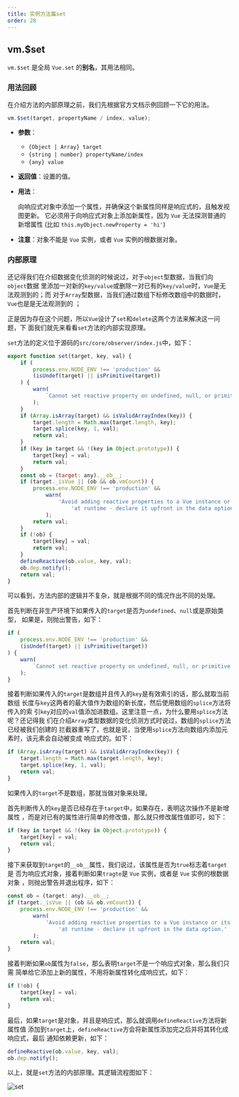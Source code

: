 ```yaml
---
title: 实例方法篇set
order: 28
---
```


## vm.\$set

`vm.$set` 是全局 `Vue.set` 的**别名**，其用法相同。

### 用法回顾

在介绍方法的内部原理之前，我们先根据官方文档示例回顾一下它的用法。

```javascript
vm.$set(target, propertyName / index, value);
```

-   **参数**：

    -   `{Object | Array} target`
    -   `{string | number} propertyName/index`
    -   `{any} value`

-   **返回值**：设置的值。

-   **用法**：

    向响应式对象中添加一个属性，并确保这个新属性同样是响应式的，且触发视图更新。
    它必须用于向响应式对象上添加新属性，因为 `Vue` 无法探测普通的新增属性 (比如
    `this.myObject.newProperty = 'hi'`)

-   **注意**：对象不能是 `Vue` 实例，或者 `Vue` 实例的根数据对象。

### 内部原理

还记得我们在介绍数据变化侦测的时候说过，对于`object`型数据，当我们向`object`数据
里添加一对新的`key/value`或删除一对已有的`key/value`时，`Vue`是无法观测到的；而
对于`Array`型数据，当我们通过数组下标修改数组中的数据时，`Vue`也是是无法观测到的
；

正是因为存在这个问题，所以`Vue`设计了`set`和`delete`这两个方法来解决这一问题，下
面我们就先来看看`set`方法的内部实现原理。

`set`方法的定义位于源码的`src/core/observer/index.js`中，如下：

```javascript
export function set(target, key, val) {
	if (
		process.env.NODE_ENV !== 'production' &&
		(isUndef(target) || isPrimitive(target))
	) {
		warn(
			`Cannot set reactive property on undefined, null, or primitive value: ${(target: any)}`
		);
	}
	if (Array.isArray(target) && isValidArrayIndex(key)) {
		target.length = Math.max(target.length, key);
		target.splice(key, 1, val);
		return val;
	}
	if (key in target && !(key in Object.prototype)) {
		target[key] = val;
		return val;
	}
	const ob = (target: any).__ob__;
	if (target._isVue || (ob && ob.vmCount)) {
		process.env.NODE_ENV !== 'production' &&
			warn(
				'Avoid adding reactive properties to a Vue instance or its root $data ' +
					'at runtime - declare it upfront in the data option.'
			);
		return val;
	}
	if (!ob) {
		target[key] = val;
		return val;
	}
	defineReactive(ob.value, key, val);
	ob.dep.notify();
	return val;
}
```

可以看到，方法内部的逻辑并不复杂，就是根据不同的情况作出不同的处理。

首先判断在非生产环境下如果传入的`target`是否为`undefined`、`null`或是原始类型，
如果是，则抛出警告，如下：

```javascript
if (
	process.env.NODE_ENV !== 'production' &&
	(isUndef(target) || isPrimitive(target))
) {
	warn(
		`Cannot set reactive property on undefined, null, or primitive value: ${(target: any)}`
	);
}
```

接着判断如果传入的`target`是数组并且传入的`key`是有效索引的话，那么就取当前数组
长度与`key`这两者的最大值作为数组的新长度，然后使用数组的`splice`方法将传入的索
引`key`对应的`val`值添加进数组。这里注意一点，为什么要用`splice`方法呢？还记得我
们在介绍`Array`类型数据的变化侦测方式时说过，数组的`splice`方法已经被我们创建的
拦截器重写了，也就是说，当使用`splice`方法向数组内添加元素时，该元素会自动被变成
响应式的。如下：

```javascript
if (Array.isArray(target) && isValidArrayIndex(key)) {
	target.length = Math.max(target.length, key);
	target.splice(key, 1, val);
	return val;
}
```

如果传入的`target`不是数组，那就当做对象来处理。

首先判断传入的`key`是否已经存在于`target`中，如果存在，表明这次操作不是新增属性
，而是对已有的属性进行简单的修改值，那么就只修改属性值即可，如下：

```javascript
if (key in target && !(key in Object.prototype)) {
	target[key] = val;
	return val;
}
```

接下来获取到`target`的`__ob__`属性，我们说过，该属性是否为`true`标志着`target`是
否为响应式对象，接着判断如果`tragte`是 `Vue` 实例，或者是 `Vue` 实例的根数据对象
，则抛出警告并退出程序，如下：

```javascript
const ob = (target: any).__ob__;
if (target._isVue || (ob && ob.vmCount)) {
	process.env.NODE_ENV !== 'production' &&
		warn(
			'Avoid adding reactive properties to a Vue instance or its root $data ' +
				'at runtime - declare it upfront in the data option.'
		);
	return val;
}
```

接着判断如果`ob`属性为`false`，那么表明`target`不是一个响应式对象，那么我们只需
简单给它添加上新的属性，不用将新属性转化成响应式，如下：

```javascript
if (!ob) {
	target[key] = val;
	return val;
}
```

最后，如果`target`是对象，并且是响应式，那么就调用`defineReactive`方法将新属性值
添加到`target`上，`defineReactive`方会将新属性添加完之后并将其转化成响应式，最后
通知依赖更新，如下：

```javascript
defineReactive(ob.value, key, val);
ob.dep.notify();
```

以上，就是`set`方法的内部原理。其逻辑流程图如下：

![set](http://ibadgers.cn/images/code/vue2/method.jpg)
